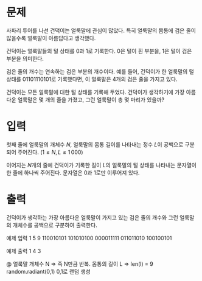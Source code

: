 # 문제
사파리 투어를 나선 건덕이는 얼룩말에 관심이 많았다. 특히 얼룩말의 몸통에 검은 줄이 많을수록 얼룩말이 아름답다고 생각했다.

건덕이는 얼룩말들의 털 상태를 0과 1로 기록한다. 0은 털이 흰 부분을, 1은 털이 검은 부분을 의미한다.

검은 줄의 개수는 연속하는 검은 부분의 개수이다. 예를 들어, 건덕이가 한 얼룩말의 털 상태를 01101110101로 기록했다면, 이 얼룩말은 $4$개의 검은 줄을 가지고 있다.

건덕이는 모든 얼룩말에 대한 털 상태를 기록해 두었다. 건덕이가 생각하기에 가장 아름다운 얼룩말은 몇 개의 줄을 가졌고, 그런 얼룩말이 총 몇 마리가 있을까?

# 입력
첫째 줄에 얼룩말의 개체수 $N$, 얼룩말의 몸통 길이를 나타내는 정수 $L$이 공백으로 구분되어 주어진다. $\left( 1\leq N,L\leq 1\, 000 \right)$ 

이어지는 $N$개의 줄에 건덕이가 기록한 길이 $L$의 얼룩말의 털 상태를 나타내는 문자열이 한 줄에 하나씩 주어진다. 문자열은 0과 1로만 이루어져 있다.

# 출력
건덕이가 생각하는 가장 아름다운 얼룩말이 가지고 있는 검은 줄의 개수와 그런 얼룩말의 개체수를 공백으로 구분하여 출력한다.

예제 입력 1 
5 9
110010101
101010100
000011111
011011010
100100101

예제 출력 1 
4 3

@ 얼룩말 개체수 N => 즉 N만큼 반복.
몸통의 길이 L => len(l) = 9
random.radiant(0,1) 0,1로 랜덤 생성